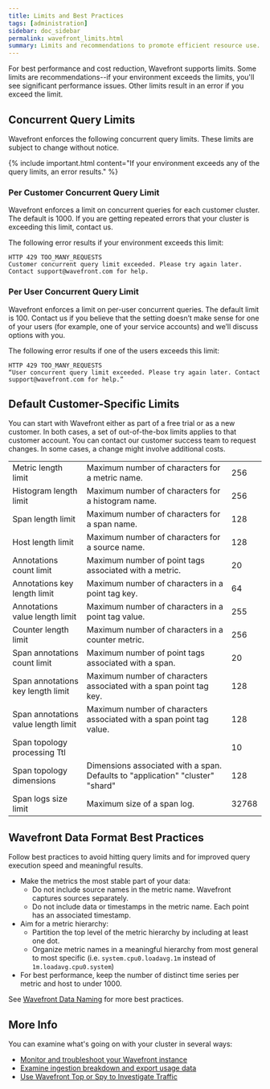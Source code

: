 ```yaml
---
title: Limits and Best Practices
tags: [administration]
sidebar: doc_sidebar
permalink: wavefront_limits.html
summary: Limits and recommendations to promote efficient resource use.
---
```

For best performance and cost reduction, Wavefront supports limits. Some limits are recommendations--if your environment exceeds the limits, you'll see significant performance issues. Other limits result in an error if you exceed the limit.


## Concurrent Query Limits

Wavefront enforces the following concurrent query limits. These limits are subject to change without notice.

{% include important.html content="If your environment exceeds any of the query limits, an error results." %}

### Per Customer Concurrent Query Limit

Wavefront enforces a limit on concurrent queries for each customer cluster. The default is 1000. If you are getting repeated errors that your cluster is exceeding this limit, contact us.

The following error results if your environment exceeds this limit:
```
HTTP 429 TOO_MANY_REQUESTS
Customer concurrent query limit exceeded. Please try again later. Contact support@wavefront.com for help.
```

### Per User Concurrent Query Limit

Wavefront enforces a limit on per-user concurrent queries. The default limit is 100. Contact us if you believe that the setting doesn’t make sense for one of your users (for example, one of your service accounts) and we’ll discuss options with you.

The following error results if one of the users exceeds this limit:
```
HTTP 429 TOO_MANY_REQUESTS
“User concurrent query limit exceeded. Please try again later. Contact support@wavefront.com for help.”
```



## Default Customer-Specific Limits

You can start with Wavefront either as part of a free trial or as a new customer. In both cases, a set of out-of-the-box limits applies to that customer account. You can contact our customer success team to request changes. In some cases, a change might involve additional costs.

<table>
<tbody>
<tr>
<td width="30%">Metric length limit</td>
<td width="60%">Maximum number of characters for a metric name.</td>
<td width="10%">256</td>
</tr>
<tr>
<td>Histogram length limit</td>
<td>Maximum number of characters for a histogram name.</td>
<td>256</td>
</tr>
<tr>
<td>Span length limit</td>
<td>Maximum number of characters for a span name.</td>
<td>128</td>
</tr>
<tr>
<td>Host length limit</td>
<td>Maximum number of characters for a source name.</td>
<td>128</td>
</tr>
<tr>
<td>Annotations count limit</td>
<td>Maximum number of point tags associated with a metric.</td>
<td>20</td>
</tr>
<tr>
<td>Annotations key length limit</td>
<td>Maximum number of characters in a point tag key.</td>
<td>64</td>
</tr>
<tr>
<td>Annotations value length limit</td>
<td>Maximum number of characters in a point tag value.</td>
<td>255</td>
</tr>
<tr>
<td>Counter length limit</td>
<td>Maximum number of characters in a counter metric.</td>
<td>256</td>
</tr>
<tr>
<td>Span annotations count limit</td>
<td>Maximum number of point tags associated with a span. </td>
<td>20</td>
</tr>
<tr>
<td>Span annotations key length limit</td>
<td>Maximum number of characters associated with a span point tag key. </td>
<td>128</td>
</tr>
<tr>
<td>Span annotations value length limit</td>
<td>Maximum number of characters associated with a span point tag value. </td>
<td>128</td>
</tr>
<tr>
<td>Span topology processing Ttl</td>
<td>  </td>
<td>10</td>
</tr>
<tr>
<td>Span topology dimensions</td>
<td>Dimensions associated with a span. Defaults to "application" "cluster" "shard"</td>
<td>128</td>
</tr>
<tr>
<td>Span logs size limit</td>
<td>Maximum size of a span log.</td>
<td>32768</td>
</tr>
</tbody>
</table>


<!---From Data Format topic, remove there if we want to keep this here--->
## Wavefront Data Format Best Practices

Follow best practices to avoid hitting query limits and for improved query execution speed and meaningful results.

* Make the metrics the most stable part of your data:
  - Do not include source names in the metric name. Wavefront captures sources separately.
  - Do not include data or timestamps in the metric name. Each point has an associated timestamp.
* Aim for a metric hierarchy:
  - Partition the top level of the metric hierarchy by including at least one dot.
  - Organize metric names in a meaningful hierarchy from most general to most specific (i.e. `system.cpu0.loadavg.1m` instead of `1m.loadavg.cpu0.system`)
* For best performance, keep the number of distinct time series per metric and host to under 1000.

See [Wavefront Data Naming](wavefront_data_naming.html) for more best practices.



## More Info

You can examine what's going on with your cluster in several ways:

* [Monitor and troubleshoot your Wavefront instance](wavefront_monitoring.html)
* [Examine ingestion breakdown and export usage data](ingestion_policies.html)
* [Use Wavefront Top or Spy to Investigate Traffic](wavefront_monitoring_spy.html)
